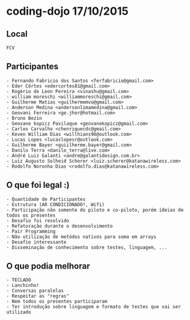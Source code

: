 # coding-dojo 17/10/2015

## Local
    FCV

## Participantes
    - Fernando Fabricio dos Santos <ferfabricio@gmail.com>
    - Eder Côrtes <edercortes81@gmail.com>
    - Rogério de Leon Pereira <vinashu@gmail.com>
    - william moreschi <williammoreschi@gmail.com>
    - Guilherme Matias <guilhermemvo@gmail.com>
    - Anderson Medina <andersonlimamedina@gmail.com>
    - Geovani Ferreira <ge.jhor@hotmail.com>
    - Bruno Bezin
    - Geovane kopicz Pavilaque <geovanekopicz@gmail.com>
    - Carlos Carvalho <chenriquecdc@gmail.com>
    - Keven William Dias <willhians96@outlook.com>
    - Lucas Lopes <lucaslopesr@outlook.com>
    - Guilherme Bayer <guiilherme.bayer@gmail.com>
    - Danilo Terra <danilo_terra@live.com>
    - André Luiz Galanti <andre@galantidesign.com.br>
    - Luiz Augusto Solheid Scherer <luiz.scherer@katanawireless.com>
    - Rodolfo Noronha Dias <rodolfo.dias@katanawireless.com>
    
## O que foi legal :)
    - Quantidade de Participantes
    - Estrutura (AR CONDICIONADO!, Wifi)
    - Participação não somente do piloto e co-piloto, porém ideias de todos os presentes
    - Desafio foi resolvido
    - Refatoração durante o desenvolvimento
    - Pair Programming
    - Não utilização de metódos nativos para soma em arrays
    - Desafio interessante
    - Disseminação de conhecimento sobre testes, linguagem, ...

## O que podia melhorar
    - TECLADO
    - Lanchinho!
    - Conversas paralelas
    - Respeitar as "regras"
    - Nem todos os presentes participaram
    - Ter introdução sobre linguagem e formato de testes que vai ser utilizado
